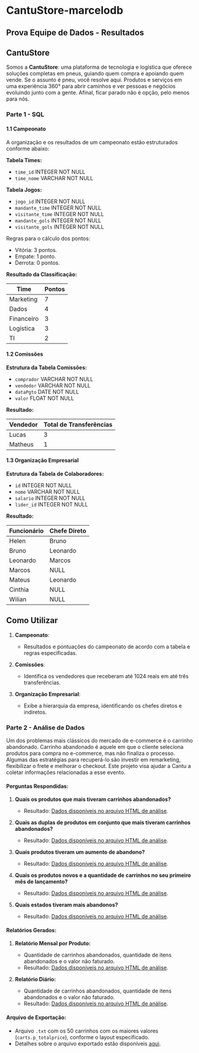 # CantuStore-marcelodb
## Prova Equipe de Dados - Resultados

## CantuStore

Somos a **CantuStore**: uma plataforma de tecnologia e logística que oferece soluções completas em pneus, guiando quem compra e apoiando quem vende. Se o assunto é pneu, você resolve aqui. Produtos e serviços em uma experiência 360° para abrir caminhos e ver pessoas e negócios evoluindo junto com a gente. Afinal, ficar parado não é opção, pelo menos para nós.

### Parte 1 - SQL

#### 1.1 Campeonato

A organização e os resultados de um campeonato estão estruturados conforme abaixo:

**Tabela Times:**
- `time_id` INTEGER NOT NULL
- `time_nome` VARCHAR NOT NULL

**Tabela Jogos:**
- `jogo_id` INTEGER NOT NULL
- `mandante_time` INTEGER NOT NULL
- `visitante_time` INTEGER NOT NULL
- `mandante_gols` INTEGER NOT NULL
- `visitante_gols` INTEGER NOT NULL

Regras para o cálculo dos pontos:
- Vitória: 3 pontos.
- Empate: 1 ponto.
- Derrota: 0 pontos.

**Resultado da Classificação:**

| Time       | Pontos |
|------------|--------|
| Marketing  | 7      |
| Dados      | 4      |
| Financeiro | 3      |
| Logística  | 3      |
| TI         | 2      |

#### 1.2 Comissões

**Estrutura da Tabela Comissões:**

- `comprador` VARCHAR NOT NULL
- `vendedor` VARCHAR NOT NULL
- `dataPgto` DATE NOT NULL
- `valor` FLOAT NOT NULL

**Resultado:**

| Vendedor | Total de Transferências |
|----------|-------------------------|
| Lucas    | 3                       |
| Matheus  | 1                       |

#### 1.3 Organização Empresarial

**Estrutura da Tabela de Colaboradores:**

- `id` INTEGER NOT NULL
- `nome` VARCHAR NOT NULL
- `salario` INTEGER NOT NULL
- `lider_id` INTEGER NOT NULL

**Resultado:**

| Funcionário | Chefe Direto |
|-------------|--------------|
| Helen       | Bruno        |
| Bruno       | Leonardo     |
| Leonardo    | Marcos       |
| Marcos      | NULL         |
| Mateus      | Leonardo     |
| Cinthia     | NULL         |
| Wilian      | NULL         |

## Como Utilizar

1. **Campeonato**:
   - Resultados e pontuações do campeonato de acordo com a tabela e regras especificadas.

2. **Comissões**:
   - Identifica os vendedores que receberam até 1024 reais em até três transferências.

3. **Organização Empresarial**:
   - Exibe a hierarquia da empresa, identificando os chefes diretos e indiretos.

### Parte 2 - Análise de Dados

Um dos problemas mais clássicos do mercado de e-commerce é o carrinho abandonado. Carrinho abandonado é aquele em que o cliente seleciona produtos para compra no e-commerce, mas não finaliza o processo. Algumas das estratégias para recuperá-lo são investir em remarketing, flexibilizar o frete e melhorar o checkout. Este projeto visa ajudar a Cantu a coletar informações relacionadas a esse evento.

#### Perguntas Respondidas:

1. **Quais os produtos que mais tiveram carrinhos abandonados?**
   - Resultado: [Dados disponíveis no arquivo HTML de análise](#).

2. **Quais as duplas de produtos em conjunto que mais tiveram carrinhos abandonados?**
   - Resultado: [Dados disponíveis no arquivo HTML de análise](#).

3. **Quais produtos tiveram um aumento de abandono?**
   - Resultado: [Dados disponíveis no arquivo HTML de análise](#).

4. **Quais os produtos novos e a quantidade de carrinhos no seu primeiro mês de lançamento?**
   - Resultado: [Dados disponíveis no arquivo HTML de análise](#).

5. **Quais estados tiveram mais abandonos?**
   - Resultado: [Dados disponíveis no arquivo HTML de análise](#).

#### Relatórios Gerados:

1. **Relatório Mensal por Produto:**
   - Quantidade de carrinhos abandonados, quantidade de itens abandonados e o valor não faturado.
   - Resultado: [Dados disponíveis no arquivo HTML de análise](#).

2. **Relatório Diário:**
   - Quantidade de carrinhos abandonados, quantidade de itens abandonados e o valor não faturado.
   - Resultado: [Dados disponíveis no arquivo HTML de análise](#).

#### Arquivo de Exportação:

- Arquivo `.txt` com os 50 carrinhos com os maiores valores (`carts.p_totalprice`), conforme o layout especificado.
- Detalhes sobre o arquivo exportado estão disponíveis [aqui](#).
